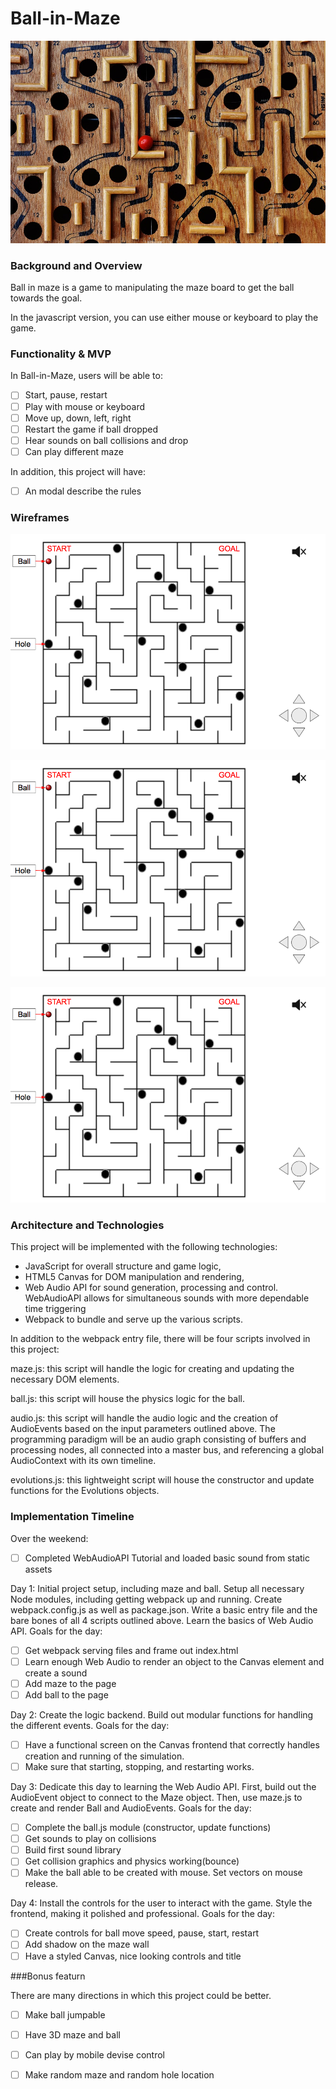 # Ball-in-Maze

![index](https://github.com/jeffliang0318/Ball-in-Maze/blob/master/img/labyrinth-1738039_960_720.jpg)

### Background and Overview

Ball in maze is a game to manipulating the maze board to get the ball towards the goal.

In the javascript version, you can use either mouse or keyboard to play the game.

### Functionality & MVP

In Ball-in-Maze, users will be able to:

- [ ] Start, pause, restart
- [ ] Play with mouse or keyboard
- [ ] Move up, down, left, right
- [ ] Restart the game if ball dropped
- [ ] Hear sounds on ball collisions and drop
- [ ] Can play different maze

In addition, this project will have:

- [ ] An modal describe the rules

### Wireframes

![index](https://github.com/jeffliang0318/Ball-in-Maze/blob/master/img/Screen%20Shot%202018-04-15%20at%205.51.04%20PM.png)

![index](https://github.com/jeffliang0318/Ball-in-Maze/blob/master/img/Screen%20Shot%202018-04-15%20at%205.51.04%20PM.png)

![index](https://github.com/jeffliang0318/Ball-in-Maze/blob/master/img/Screen%20Shot%202018-04-15%20at%205.51.04%20PM.png)

### Architecture and Technologies

This project will be implemented with the following technologies:

* JavaScript for overall structure and game logic,
* HTML5 Canvas for DOM manipulation and rendering,
* Web Audio API for sound generation, processing and control. WebAudioAPI allows for simultaneous sounds with more dependable time triggering
* Webpack to bundle and serve up the various scripts.


In addition to the webpack entry file, there will be four scripts involved in this project:

maze.js: this script will handle the logic for creating and updating the necessary DOM elements.

ball.js: this script will house the physics logic for the ball.

audio.js: this script will handle the audio logic and the creation of AudioEvents based on the input parameters outlined above. The programming paradigm will be an audio graph consisting of buffers and processing nodes, all connected into a master bus, and referencing a global AudioContext with its own timeline.

evolutions.js: this lightweight script will house the constructor and update functions for the Evolutions objects.

### Implementation Timeline

Over the weekend:

- [ ] Completed WebAudioAPI Tutorial and loaded basic sound from static assets

Day 1: Initial project setup, including maze and ball.
Setup all necessary Node modules, including getting webpack up and running. Create webpack.config.js as well as package.json. Write a basic entry file and the bare bones of all 4 scripts outlined above. Learn the basics of Web Audio API. Goals for the day:

- [ ] Get webpack serving files and frame out index.html
- [ ] Learn enough Web Audio to render an object to the Canvas element and create a sound
- [ ] Add maze to the page
- [ ] Add ball to the page

Day 2: Create the logic backend. Build out modular functions for handling the different events. Goals for the day:

- [ ] Have a functional screen on the Canvas frontend that correctly handles creation and running of the simulation.
- [ ] Make sure that starting, stopping, and restarting works.

Day 3: Dedicate this day to learning the Web Audio API. First, build out the AudioEvent object to connect to the Maze object. Then, use maze.js to create and render Ball and AudioEvents. Goals for the day:

- [ ] Complete the ball.js module (constructor, update functions)
- [ ] Get sounds to play on collisions
- [ ] Build first sound library
- [ ] Get collision graphics and physics working(bounce)
- [ ] Make the ball able to be created with mouse. Set vectors on mouse release.

Day 4: Install the controls for the user to interact with the game. Style the frontend, making it polished and professional. Goals for the day:

- [ ] Create controls for ball move speed, pause, start, restart
- [ ] Add shadow on the maze wall
- [ ] Have a styled Canvas, nice looking controls and title

###Bonus featurn

There are many directions in which this project could be better.

- [ ] Make ball jumpable

- [ ] Have 3D maze and ball

- [ ] Can play by mobile devise control

- [ ] Make random maze and random hole location
